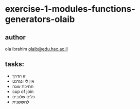 ﻿# exercise-1-modules-functions-generators-olaib
 
 ## author
 ola ibrahim <a href="olaib@edu.hac.ac.il">olaib@edu.hac.ac.il</a>
 
 ## tasks:
<ul>
<li>זו הדרך</li>
<li>אין לי ונגרנט</li>
<li>חתיכת עוגה</li>
<li>cup of join</li>
<li>כלים שלובים</li>
<li>לחששנית</li>
</ul>
